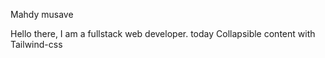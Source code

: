 Mahdy musave

Hello there, I am a fullstack web developer.
 today Collapsible content with Tailwind-css
